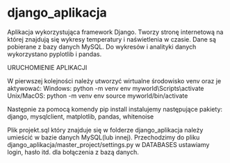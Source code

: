 # django_aplikacja
Aplikacja wykorzystująca framework Django. Tworzy stronę internetową na której znajdują się wykresy temperatury i naświetlenia w czasie. Dane są pobierane z bazy danych MySQL. Do wykresów i analityki danych wykorzystano pyplotlib i pandas.

URUCHOMIENIE APLIKACJI

W pierwszej kolejności należy utworzyć wirtualne środowisko venv oraz je aktywować:
Windows: 
python -m venv env
myworld\Scripts\activate
Unix/MacOS: 
python -m venv env
source myworld/bin/activate

Następnie za pomocą komendy pip install <pakiet> instalujemy następujące pakiety:
django, mysqlclient, matplotlib, pandas, whitenoise
  
Plik projekt.sql który znajduje się w folderze django_aplikacja należy umieścić w bazie danych MySQL(lub innej). Przechodzimy do pliku django_aplikacja/master_project/settings.py w DATABASES ustawiamy login, hasło itd. dla bołączenia z bazą danych.

